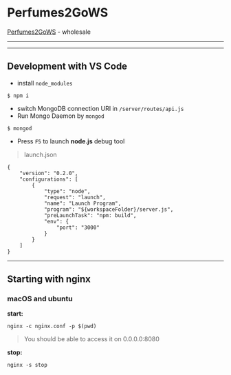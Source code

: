 # Perfumes2GoWS

[Perfumes2GoWS](http://www.perfumes2go.net) - wholesale

---
---

## Development with VS Code

- install `node_modules`
```
$ npm i
```
- switch MongoDB connection URI in `/server/routes/api.js`
- Run Mongo Daemon by `mongod`
```
$ mongod
```
- Press `F5` to launch **node.js** debug tool
> launch.json
```
{
    "version": "0.2.0",
    "configurations": [
        {
            "type": "node",
            "request": "launch",
            "name": "Launch Program",
            "program": "${workspaceFolder}/server.js",
            "preLaunchTask": "npm: build",
            "env": {
                "port": "3000"
            }
        }
    ]
}
```

---

## Starting with nginx

### macOS and ubuntu

**start:**
```
nginx -c nginx.conf -p $(pwd)
```
> You should be able to access it on 0.0.0.0:8080

**stop:**
```
nginx -s stop
```

